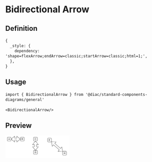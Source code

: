 # Bidirectional Arrow

## Definition

```
{
  _style: { 
    dependency: 'shape=flexArrow;endArrow=classic;startArrow=classic;html=1;',
  },
}
```

## Usage

```
import { BidirectionalArrow } from '@diac/standard-components-diagrams/general'

<BidirectionalArrow/>
```

## Preview

<img src="./bidirectional-arrow.png" width="200"/>
